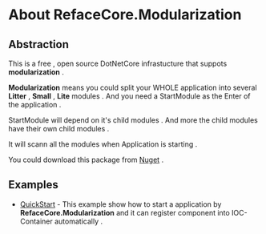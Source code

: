 # About RefaceCore.Modularization


## Abstraction

This is a free , open source DotNetCore infrastucture that suppots **modularization** .

**Modularization** means you could split your WHOLE application into several **Litter** , **Small** , **Lite** modules . And you need a StartModule as the Enter of the application . 

StartModule will depend on it's child modules .
And more the child modules have their own child modules .

It will scann all the modules when Application is starting .



You could download this package from [Nuget](https://www.nuget.org/packages/RefaceCore.Modularization/) .

## Examples

* [QuickStart](https://github.com/ShimizuShiori/RefaceCore.Modularization/tree/main/Examples/01%20-%20QuickStarter) - This example show how to start a application by **RefaceCore.Modularization** and it can register component into IOC-Container automatically . 
